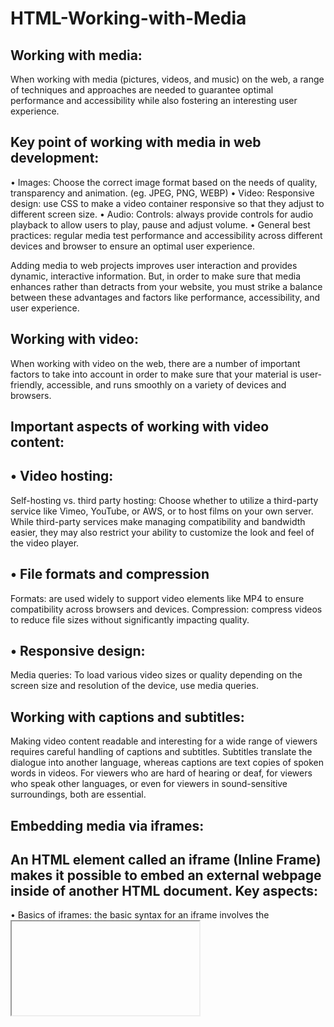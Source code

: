 # HTML-Working-with-Media
Working with media:
--------------------------------------
When working with media (pictures, videos, and music) on the web, a range of techniques and approaches are needed to guarantee optimal performance and accessibility while also fostering an interesting user experience. 

Key point of working with media in web development:
----------------------------------------
•	Images: Choose the correct image format based on the needs of quality, transparency and animation. (eg. JPEG, PNG, WEBP)
•	Video: Responsive design: use CSS to make a video container responsive so that they adjust to different screen size.
•	Audio: Controls: always provide controls for audio playback to allow users to play, pause and adjust volume.
•	General best practices: regular media test performance and accessibility across different devices and browser to ensure an optimal user experience.

Adding media to web projects improves user interaction and provides dynamic, interactive information. But, in order to make sure that media enhances rather than detracts from your website, you must strike a balance between these advantages and factors like performance, accessibility, and user experience.

Working with video: 
---------------------------------------
When working with video on the web, there are a number of important factors to take into account in order to make sure that your material is user-friendly, accessible, and runs smoothly on a variety of devices and browsers.

Important aspects of working with video content:
----------------------------------------------------------
•	Video hosting: 
-----------------------------------------------------------
Self-hosting vs. third party hosting: Choose whether to utilize a third-party service like Vimeo, YouTube, or AWS, or to host films on your own server. While third-party services make managing compatibility and bandwidth easier, they may also restrict your ability to customize the look and feel of the video player.

•	File formats and compression
-----------------------------------------------------------
Formats: are used widely to support video elements like MP4 to ensure compatibility across browsers and devices.
Compression: compress videos to reduce file sizes without significantly impacting quality.

•	Responsive design:
------------------------------------------------------------
Media queries: To load various video sizes or quality depending on the screen size and resolution of the device, use media queries.

Working with captions and subtitles:
------------------------------------------------------------
Making video content readable and interesting for a wide range of viewers requires careful handling of captions and subtitles. Subtitles translate the dialogue into another language, whereas captions are text copies of spoken words in videos. For viewers who are hard of hearing or deaf, for viewers who speak other languages, or even for viewers in sound-sensitive surroundings, both are essential. 

Embedding media via iframes:
-------------------------------------------------------------
An HTML element called an iframe (Inline Frame) makes it possible to embed an external webpage inside of another HTML document.
Key aspects: 
-------------------------------------------------------------
•	Basics of iframes: the basic syntax for an iframe involves the <iframe> tag with attributes like src, width, height, frameborder, and allow Fullscreen. 
•	Security and privacy: Content security policy: Control the sources from which iframes load content by using CSP headers. This will shield your website from clickjacking attacks and other security flaws.
